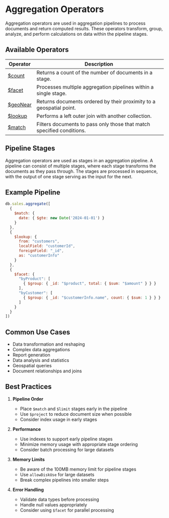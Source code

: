 # Aggregation Operators

Aggregation operators are used in aggregation pipelines to process documents and return computed results. These operators transform, group, analyze, and perform calculations on data within the pipeline stages.

## Available Operators

| Operator | Description |
|----------|-------------|
| [$count](count.md) | Returns a count of the number of documents in a stage. |
| [$facet](facet.md) | Processes multiple aggregation pipelines within a single stage. |
| [$geoNear](geoNear.md) | Returns documents ordered by their proximity to a geospatial point. |
| [$lookup](lookup.md) | Performs a left outer join with another collection. |
| [$match](match.md) | Filters documents to pass only those that match specified conditions. |

## Pipeline Stages

Aggregation operators are used as stages in an aggregation pipeline. A pipeline can consist of multiple stages, where each stage transforms the documents as they pass through. The stages are processed in sequence, with the output of one stage serving as the input for the next.

## Example Pipeline

```javascript
db.sales.aggregate([
  {
    $match: {
      date: { $gte: new Date('2024-01-01') }
    }
  },
  {
    $lookup: {
      from: "customers",
      localField: "customerId",
      foreignField: "_id",
      as: "customerInfo"
    }
  },
  {
    $facet: {
      "byProduct": [
        { $group: { _id: "$product", total: { $sum: "$amount" } } }
      ],
      "byCustomer": [
        { $group: { _id: "$customerInfo.name", count: { $sum: 1 } } }
      ]
    }
  }
])
```

## Common Use Cases

- Data transformation and reshaping
- Complex data aggregations
- Report generation
- Data analysis and statistics
- Geospatial queries
- Document relationships and joins

## Best Practices

1. **Pipeline Order**
   - Place `$match` and `$limit` stages early in the pipeline
   - Use `$project` to reduce document size when possible
   - Consider index usage in early stages

2. **Performance**
   - Use indexes to support early pipeline stages
   - Minimize memory usage with appropriate stage ordering
   - Consider batch processing for large datasets

3. **Memory Limits**
   - Be aware of the 100MB memory limit for pipeline stages
   - Use `allowDiskUse` for large datasets
   - Break complex pipelines into smaller steps

4. **Error Handling**
   - Validate data types before processing
   - Handle null values appropriately
   - Consider using `$facet` for parallel processing 